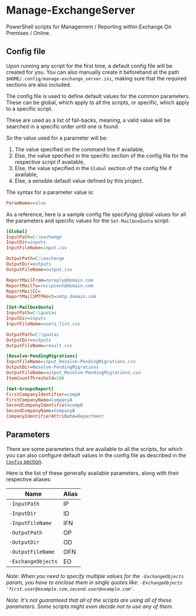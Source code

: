 # Manage-ExchangeServer

PowerShell scripts for Management / Reporting within Exchange On Premises /
Online.

## Config file

Upon running any script for the first time, a default config file will be
created for you. You can also manually create it beforehand at the path
`$HOME/.config/manage-exchange_server.ini`, making sure that the required
sections are also included.

The config file is used to define default values for the common parameters.
These can be global, which apply to all the scripts, or specific, which apply to
a specific script.

These are used as a list of fall-backs, meaning, a valid value will be searched
in a specific order until one is found.

So the value used for a parameter will be:
1. The value specified on the command line if available,
2. Else, the value specified in the specific section of the config file for the
   respective script if available,
3. Else, the value specified in the `Global` section of the config file if
   available,
4. Else, a sensible default value defined by this project.

The syntax for a parameter value is:

```ini
ParamName=value
```

As a reference, here is a sample config file specifying global values for all
the parameters and specific values for the `Set-MailboxQuota` script:

```ini
[Global]
InputPath=C:\exchange
InputDir=inputs
InputFileName=input.csv

OutputPath=C:\exchange
OutputDir=outputs
OutputFileName=output.csv

ReportMailFrom=noreply@domain.com
ReportMailTo=recipient@domain.com
ReportMailCC=
ReportMailSMTPHost=smtp.domain.com

[Set-MailboxQuota]
InputPath=C:\quotas
InputDir=inputs
InputFileName=users_list.csv

OutputPath=C:\quotas
OutputDir=outputs
OutputFileName=result.csv

[Resolve-PendingMigrations]
InputFileName=input_Resolve-PendingMigrations.csv
OutputDir=Resolve-PendingMigrations
OutputFileName=output_Resolve-PendingMigrations.csv
ItemCountThreshold=100

[Get-GroupsReport]
FirstCompanyIdentifier=compA
FirstCompanyName=CompanyA
SecondCompanyIdentifier=compB
SecondCompanyName=CompanyB
CompanyIdentifierAttribute=Department

```

## Parameters

There are some parameters that are available to all the scripts, for which you
can also configure default values in the config file as described in the
[`Config` section](#config).

Here is the list of these generally available parameters, along with their
respective aliases:

Name | Alias
--- | ---
`-InputPath` | IP
`-InputDir` | ID
`-InputFileName` | IFN
`-OutputPath` | OP
`-OutputDir` | OD
`-OutputFileName` | OFN
`-ExchangeObjects` | EO

_Note: When you need to specify multiple values for the `-ExchangeObjects`
param, you have to enclose them in single quotes like: `-ExchangeObjects
'first.user@example.com,second.user@example.com'`._

_Note: It's not guaranteed that all of the scripts are using all of these
parameters. Some scripts might even decide not to use any of them._
